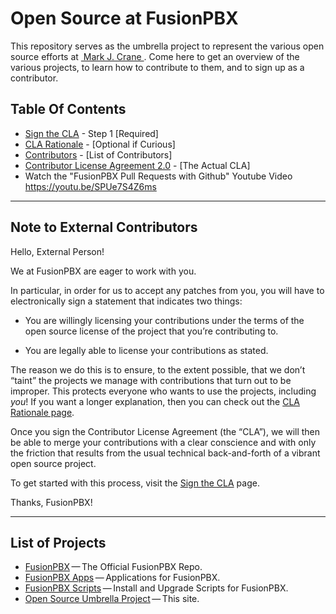 Open Source at FusionPBX
==============================================

This repository serves as the umbrella project to represent the
various open source efforts at [&nbsp;Mark J. Crane&nbsp;](https://fusionpbx.com).
Come here to get an overview of the various projects, to learn how to
contribute to them, and to sign up as a contributor.

Table Of Contents
-----------------

* [Sign the CLA](https://github.com/Fusionpbx/opensource/blob/master/sign-cla.md) - Step 1 [Required]
* [CLA Rationale](https://github.com/Fusionpbx/opensource/blob/master/cla-rationale.md) - [Optional if Curious]
* [Contributors](https://github.com/Fusionpbx/opensource/blob/master/contributors) - [List of Contributors]
* [Contributor License Agreement 2.0](https://github.com/Fusionpbx/opensource/blob/master/cla-2.0.md) - [The Actual CLA]
* Watch the "FusionPBX Pull Requests with Github" Youtube Video  https://youtu.be/SPUe7S4Z6ms

* * * * * * * * * * * * * * * * * * * * * * * * * * * * * * * *

Note to External Contributors
-----------------------------

Hello, External Person!

We at FusionPBX are eager to work with you. 

In particular, in order for us to accept any patches from you, you will have to
electronically sign a statement that indicates two things:

* You are willingly licensing your contributions under the terms of
  the open source license of the project that you’re contributing to.

* You are legally able to license your contributions as stated.

The reason we do this is to ensure, to the extent possible, that we don’t “taint”
the projects we manage with contributions that turn out to be improper. This protects
everyone who wants to use the projects, including *you*! If you want a longer explanation,
then you can check out the [CLA Rationale page](https://github.com/Fusionpbx/opensource/blob/master/cla-rationale.md).

Once you sign the Contributor License Agreement (the “CLA”), we will then be able to
merge your contributions with a clear conscience and with only the friction that results
from the usual technical back-and-forth of a vibrant open source project.

To get started with this process, visit the
[Sign the CLA](https://github.com/Fusionpbx/opensource/blob/master/sign-cla.md)
page.


Thanks, FusionPBX!

* * * * * * * * * * * * * * * * * * * * * * * * * * * * * * * *

List of Projects
----------------

* [FusionPBX](https://github.com/Fusionpbx/fusionpbx)&#8201;&mdash;&#8201;The Official FusionPBX Repo.
* [FusionPBX Apps](https://github.com/Fusionpbx/opensource)&#8201;&mdash;&#8201;Applications for FusionPBX.
* [FusionPBX Scripts](https://github.com/Fusionpbx/opensource)&#8201;&mdash;&#8201;Install and Upgrade Scripts for FusionPBX.
* [Open Source Umbrella Project](https://github.com/Fusionpbx/opensource)&#8201;&mdash;&#8201;This site.
